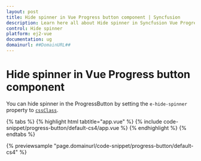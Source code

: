 ```yaml
---
layout: post
title: Hide spinner in Vue Progress button component | Syncfusion
description: Learn here all about Hide spinner in Syncfusion Vue Progress button component of Syncfusion Essential JS 2 and more.
control: Hide spinner 
platform: ej2-vue
documentation: ug
domainurl: ##DomainURL##
---
```


# Hide spinner in Vue Progress button component

You can hide spinner in the ProgressButton by setting the `e-hide-spinner` property to [`cssClass`](https://ej2.syncfusion.com/vue/documentation/api/progress-button#cssClass).

{% tabs %}
{% highlight html tabtitle="app.vue" %}
{% include code-snippet/progress-button/default-cs4/app.vue %}
{% endhighlight %}
{% endtabs %}
        
{% previewsample "page.domainurl/code-snippet/progress-button/default-cs4" %}